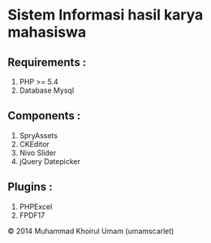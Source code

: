 # Sistem Informasi hasil karya mahasiswa

## Requirements :
1. PHP >= 5.4
2. Database Mysql

## Components :
1. SpryAssets
2. CKEditor
3. Nivo Slider
4. jQuery Datepicker

## Plugins :
1. PHPExcel
2. FPDF17

&copy; 2014 Muhammad Khoirul Umam (umamscarlet)
